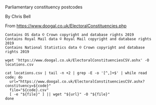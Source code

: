 Parliamentary constituency postcodes

By Chris Bell

From https://www.doogal.co.uk/ElectoralConstituencies.php

```
Contains OS data © Crown copyright and database rights 2019
Contains Royal Mail data © Royal Mail copyright and database rights 2019
Contains National Statistics data © Crown copyright and database rights 2019
```

```
wget 'https://www.doogal.co.uk/ElectoralConstituenciesCSV.ashx' -O locations.csv

cat locations.csv | tail -n +2 | grep -E -o '[^,]+$' | while read code; do
  url="https://www.doogal.co.uk/ElectoralConstituenciesCSV.ashx?constituency=${code}"
  file="${code}.csv"
  [ -e "${file}" ] || wget "${url}" -O "${file}"
done
```
